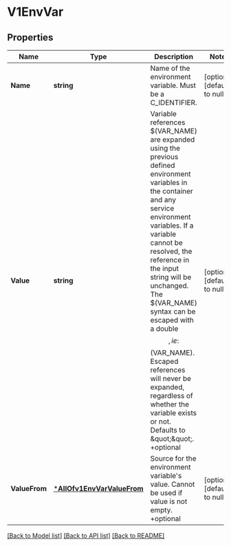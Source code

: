 # V1EnvVar

## Properties
Name | Type | Description | Notes
------------ | ------------- | ------------- | -------------
**Name** | **string** | Name of the environment variable. Must be a C_IDENTIFIER. | [optional] [default to null]
**Value** | **string** | Variable references $(VAR_NAME) are expanded using the previous defined environment variables in the container and any service environment variables. If a variable cannot be resolved, the reference in the input string will be unchanged. The $(VAR_NAME) syntax can be escaped with a double $$, ie: $$(VAR_NAME). Escaped references will never be expanded, regardless of whether the variable exists or not. Defaults to \&quot;\&quot;. +optional | [optional] [default to null]
**ValueFrom** | [***AllOfv1EnvVarValueFrom**](AllOfv1EnvVarValueFrom.md) | Source for the environment variable&#x27;s value. Cannot be used if value is not empty. +optional | [optional] [default to null]

[[Back to Model list]](../README.md#documentation-for-models) [[Back to API list]](../README.md#documentation-for-api-endpoints) [[Back to README]](../README.md)

